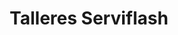 ---
title: "Talleres Serviflash"
url: /san-miguel/talleres-serviflash/
shop: reparación de automóviles
---